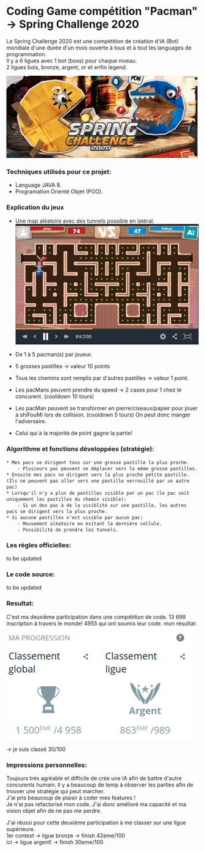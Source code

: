 # Coding Game compétition "Pacman" -> Spring Challenge 2020
Le Spring Challenge 2020 est une compétition de création d'IA (Bot) mondiale d'une durée d'un mois
ouverte à tous et à tout les languages de programmation.<br/>
Il y a 6 ligues avec 1 bot (boss) pour chaque niveau.<br/>
2 ligues bois, bronze, argent, or et enfin legend.

![alt text](https://github.com/nicowtt/CodingGame_contest_Spr2020_PacManIA/blob/master/pacman.png)

### Techniques utilisés pour ce projet:
- Language JAVA 8.
- Programation Orienté Objet (POO).

### Explication du jeux
- Une map aléatoire avec des tunnels possible en latéral. <br/>
![alt text](https://github.com/nicowtt/CodingGame_contest_Spr2020_PacManIA/blob/master/map.png)

- De 1 à 5 pacman(s) par joueur.
- 5 grosses pastilles -> valeur 10 points
- Tous les chemins sont remplis par d'autres pastilles -> valeur 1 point.
- Les pacMans peuvent prendre du speed -> 2 cases pour 1 chez le concurent. (cooldown 10 tours)
- Les pacMan peuvent se transformer en pierre/ciseaux/papier pour jouer a shiFouMi lors de collision. (cooldown 5 tours)
On peut donc manger l'adversaire. 
- Celui qui à la majorité de point gagne la partie!

### Algorithme et fonctions développées (stratégie):

    * Mes pacs se dirigent tous sur une grosse pastille la plus proche.
        - Plusieurs pac peuvent se déplacer vers la même grosse pastilles.
    * Ensuite mes pacs se dirigent vers la plus proche petite pastille.
    (Ils ne peuvent pas aller vers une pastille verrouillé par un autre pac)
    * Lorsqu'il n'y a plus de pastilles visible par un pac (le pac voit uniquement les pastilles du chemin visible):
        - Si un des pac à de la visiblité sur une pastille, les autres pacs se dirigent vers la plus proche.
    * Si aucune pastilles n'est visible par aucun pac:
        - Mouvement aléatoire en évitant la dernière cellule.
        - Possibilité de prendre les tunnels.


### Les règles officielles:
to be updated

### Le code source:
to be updated

### Resultat:
C'est ma deuxième participation dans une compétition de code.
13 699 inscription à travers le monde!
4955 qui ont soumis leur code.
mon résultat:<br/>

![alt text](https://github.com/nicowtt/CodingGame_contest_Spr2020_PacManIA/blob/master/result.png)

-> je suis classé 30/100

### Impressions personnelles:
Toujours trés agréable et difficile de crée une IA afin de battre d'autre concurents humain. Il y a beaucoup 
de temp à observer les parties afin de trouver une stratégie qui peut marcher.<br/>
J'ai pris beaucoup de plaisir à coder mes features !<br/>
Je n'ai pas refactorisé mon code. J'ai donc amélioré ma capacité et ma vision objet afin de ne pas me perdre.

J'ai réussi pour cette deuxième participation à me classer sur une ligue supérieure.<br/>
1er contest -> ligue bronze -> finish 42eme/100 <br/>
ici -> ligue argent! -> finish 30eme/100
